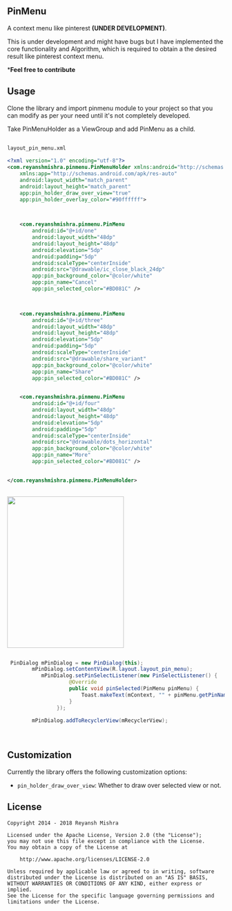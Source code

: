 PinMenu
-------------------------


A context menu like pinterest **(UNDER DEVELOPMENT)**.

 This is under development and might have bugs but I have implemented the core functionality and Algorithm,
 which is required to obtain a the desired result like pinterest context menu.

 ***Feel free to contribute**
 

Usage
-----
Clone the library and import pinmenu module to your project so that you can modify as per your need until it's not 
completely developed.

Take PinMenuHolder as a ViewGroup and add PinMenu as a child.
```xml
 
layout_pin_menu.xml
 
<?xml version="1.0" encoding="utf-8"?>
<com.reyanshmishra.pinmenu.PinMenuHolder xmlns:android="http://schemas.android.com/apk/res/android"
    xmlns:app="http://schemas.android.com/apk/res-auto"
    android:layout_width="match_parent"
    android:layout_height="match_parent"
    app:pin_holder_draw_over_view="true"
    app:pin_holder_overlay_color="#90ffffff">


  
    <com.reyanshmishra.pinmenu.PinMenu
        android:id="@+id/one"
        android:layout_width="48dp"
        android:layout_height="48dp"
        android:elevation="5dp"
        android:padding="5dp"
        android:scaleType="centerInside"
        android:src="@drawable/ic_close_black_24dp"
        app:pin_background_color="@color/white"
        app:pin_name="Cancel"
        app:pin_selected_color="#BD081C" />
 


    <com.reyanshmishra.pinmenu.PinMenu
        android:id="@+id/three"
        android:layout_width="48dp"
        android:layout_height="48dp"
        android:elevation="5dp"
        android:padding="5dp"
        android:scaleType="centerInside"
        android:src="@drawable/share_variant"
        app:pin_background_color="@color/white"
        app:pin_name="Share"
        app:pin_selected_color="#BD081C" />
 

    <com.reyanshmishra.pinmenu.PinMenu
        android:id="@+id/four"
        android:layout_width="48dp"
        android:layout_height="48dp"
        android:elevation="5dp"
        android:padding="5dp"
        android:scaleType="centerInside"
        android:src="@drawable/dots_horizontal"
        app:pin_background_color="@color/white"
        app:pin_name="More"
        app:pin_selected_color="#BD081C" />
        

</com.reyanshmishra.pinmenu.PinMenuHolder>
    
```
<img src="https://i.imgur.com/X0fgfmk.png" width=270 height=350>

```Java

 PinDialog mPinDialog = new PinDialog(this);
        mPinDialog.setContentView(R.layout.layout_pin_menu);
           mPinDialog.setPinSelectListener(new PinSelectListener() {
                    @Override
                    public void pinSelected(PinMenu pinMenu) {
                        Toast.makeText(mContext, "" + pinMenu.getPinName(), Toast.LENGTH_SHORT).show();
                    }
                });
        
        mPinDialog.addToRecyclerView(mRecyclerView);
        
        
```

Customization
-------
Currently the library offers the following customization options:
 - `pin_holder_draw_over_view`: Whether to draw over selected view or not.
 
License
-------

    Copyright 2014 - 2018 Reyansh Mishra

    Licensed under the Apache License, Version 2.0 (the "License");
    you may not use this file except in compliance with the License.
    You may obtain a copy of the License at

        http://www.apache.org/licenses/LICENSE-2.0

    Unless required by applicable law or agreed to in writing, software
    distributed under the License is distributed on an "AS IS" BASIS,
    WITHOUT WARRANTIES OR CONDITIONS OF ANY KIND, either express or implied.
    See the License for the specific language governing permissions and
    limitations under the License.